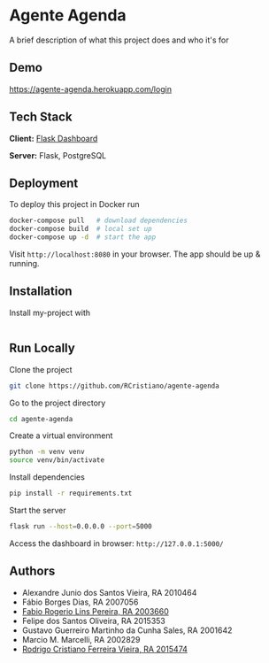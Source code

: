 # Agente Agenda

A brief description of what this project does and who it's for

## Demo

<https://agente-agenda.herokuapp.com/login>

## Tech Stack

**Client:** [Flask Dashboard](https://github.com/app-generator/boilerplate-code-flask-dashboard)

**Server:** Flask, PostgreSQL

## Deployment

To deploy this project in Docker run

```bash
docker-compose pull   # download dependencies
docker-compose build  # local set up
docker-compose up -d  # start the app
```

Visit `http://localhost:8080` in your browser. The app should be up & running.

## Installation

Install my-project with

```bash

```

## Run Locally

Clone the project

```bash
git clone https://github.com/RCristiano/agente-agenda
```

Go to the project directory

```bash
cd agente-agenda
```

Create a virtual environment

```bash
python -m venv venv
source venv/bin/activate
```

Install dependencies

```bash
pip install -r requirements.txt
```

Start the server

```bash
flask run --host=0.0.0.0 --port=5000
```

Access the dashboard in browser: `http://127.0.0.1:5000/`

## Authors

- Alexandre Junio dos Santos Vieira, RA 2010464
- Fábio Borges Dias, RA 2007056
- [Fabio Rogerio Lins Pereira, RA 2003660](https://github.com/frlps)
- Felipe dos Santos Oliveira, RA 2015353
- Gustavo Guerreiro Martinho da Cunha Sales, RA 2001642
- Marcio M. Marcelli, RA 2002829
- [Rodrigo Cristiano Ferreira Vieira, RA 2015474](https://www.github.com/RCristiano)
